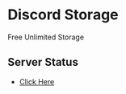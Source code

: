 # Discord Storage
Free Unlimited Storage

## Server Status
- [Click Here](https://stats.uptimerobot.com/GKy6liBGw7/788953682)
